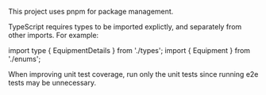 This project uses pnpm for package management.

TypeScript requires types to be imported explictly, and separately from other imports. For example:

import type { EquipmentDetails } from './types';
import { Equipment } from './enums';

When improving unit test coverage, run only the unit tests since running e2e tests may be unnecessary.
